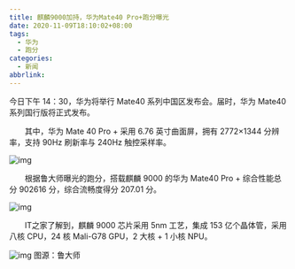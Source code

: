 ```yaml
---
title: 麒麟9000加持，华为Mate40 Pro+跑分曝光
date: 2020-11-09T18:10:02+08:00
tags:
  - 华为
  - 跑分
categories:
  - 新闻
abbrlink:
---
```


今日下午 14：30，华为将举行 Mate40 系列中国区发布会。届时，华为 Mate40 系列国行版将正式发布。

　　其中，华为 Mate 40 Pro + 采用 6.76 英寸曲面屏，拥有 2772×1344 分辨率，支持 90Hz 刷新率与 240Hz 触控采样率。

![img](https://cdn.jsdelivr.net/gh/yakeing/Documentation@main/Hexo/images/d082-kcaeqzy2707735.jpg)

　　根据鲁大师曝光的跑分，搭载麒麟 9000 的华为 Mate40 Pro + 综合性能总分 902616 分，综合流畅度得分 207.01 分。

![img](https://cdn.jsdelivr.net/gh/yakeing/Documentation@main/Hexo/images/2bc5-kcaeqzy2707759.jpg)

　　IT之家了解到，麒麟 9000 芯片采用 5nm 工艺，集成 153 亿个晶体管，采用八核 CPU，24 核 Mali-G78 GPU，2 大核 + 1 小核 NPU。

![img](https://cdn.jsdelivr.net/gh/yakeing/Documentation@main/Hexo/images/e8b4-kcaeqzy2707773.jpg)
图源：鲁大师